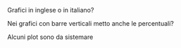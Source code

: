 Grafici in inglese o in italiano?

Nei grafici con barre verticali metto anche le percentuali?

Alcuni plot sono da sistemare
